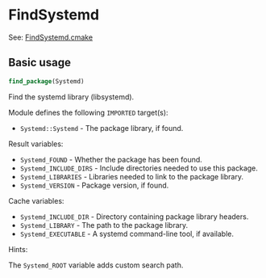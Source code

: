 # FindSystemd

See: [FindSystemd.cmake](https://github.com/petk/php-build-system/blob/master/cmake/cmake/modules/FindSystemd.cmake)

## Basic usage

```cmake
find_package(Systemd)
```

Find the systemd library (libsystemd).

Module defines the following `IMPORTED` target(s):

* `Systemd::Systemd` - The package library, if found.

Result variables:

* `Systemd_FOUND` - Whether the package has been found.
* `Systemd_INCLUDE_DIRS` - Include directories needed to use this package.
* `Systemd_LIBRARIES` - Libraries needed to link to the package library.
* `Systemd_VERSION` - Package version, if found.

Cache variables:

* `Systemd_INCLUDE_DIR` - Directory containing package library headers.
* `Systemd_LIBRARY` - The path to the package library.
* `Systemd_EXECUTABLE` - A systemd command-line tool, if available.

Hints:

The `Systemd_ROOT` variable adds custom search path.
